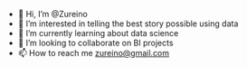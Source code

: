 - 👋 Hi, I’m @Zureino
- 👀 I’m interested in telling the best story possible using data
- 🌱 I’m currently learning about data science 
- 💞️ I’m looking to collaborate on BI projects
- 📫 How to reach me zureino@gmail.com

<!---
Zureino/Zureino is a ✨ special ✨ repository because its `README.md` (this file) appears on your GitHub profile.
You can click the Preview link to take a look at your changes.
--->
